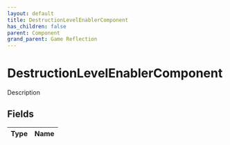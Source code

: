 ```yaml
---
layout: default
title: DestructionLevelEnablerComponent
has_children: false
parent: Component
grand_parent: Game Reflection
---
```

# DestructionLevelEnablerComponent
Description 

## Fields

| Type | Name |
|:----------|:--------------|

